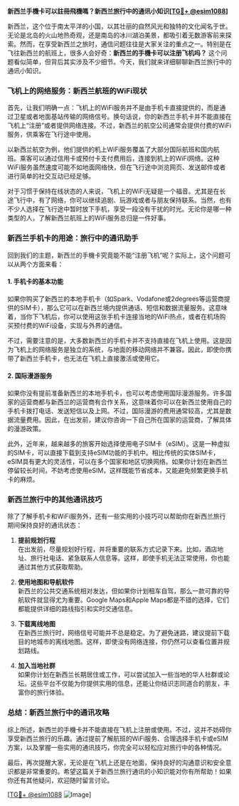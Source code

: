 **新西兰手機卡可以註冊飛機嗎？新西兰旅行中的通讯小知识[[TG💪+ @esim1088](https://t.me/s/esim1088)]**

新西兰，这个位于南太平洋的小国，以其壮丽的自然风光和独特的文化闻名于世。无论是北岛的火山地热奇观，还是南岛的冰川湖泊美景，都吸引着无数游客前来探索。然而，在享受新西兰之旅时，通信问题往往是大家关注的重点之一。特别是在飞往新西兰的航班上，很多人会好奇：**新西兰的手機卡可以注册飞机吗？** 这个问题看似简单，但背后其实涉及不少细节。今天，我们就来详细聊聊新西兰旅行中的通讯小知识。

### 飞机上的网络服务：新西兰航班的WiFi现状

首先，让我们明确一点：飞机上的WiFi服务并不是由手机卡直接提供的，而是通过卫星或者地面基站传输的网络信号。换句话说，你的新西兰手机卡并不能直接在飞机上“注册”或者提供网络连接。不过，新西兰的航空公司通常会提供付费的WiFi服务，供乘客在飞行途中使用。

以新西兰航空为例，他们提供的机上WiFi服务覆盖了大部分国际航班和国内航班。乘客可以通过信用卡或预付卡支付费用后，连接到机上的WiFi网络。这种WiFi服务虽然速度可能不如地面网络快，但在飞行途中浏览网页、发送邮件或者进行简单的社交互动已经足够。

对于习惯于保持在线状态的人来说，飞机上的WiFi无疑是一个福音。尤其是在长途飞行中，有了网络，你可以继续追剧、玩游戏或者与朋友保持联系。当然，也有不少人选择在飞行途中暂时放下手机，享受一段没有干扰的时光。无论你是哪一种类型的人，了解新西兰航班上的WiFi服务总归是一件好事。

### 新西兰手机卡的用途：旅行中的通讯助手

回到我们的主题，新西兰的手機卡究竟能不能“注册飞机”呢？实际上，这个问题可以从两个方面来看：

#### 1. 手机卡的基本功能

如果你购买了新西兰的本地手机卡（如Spark、Vodafone或2degrees等运营商提供的SIM卡），那么它可以在新西兰境内提供通话、短信和数据流量服务。这意味着，当你下飞机后，你可以使用这张手机卡连接当地的WiFi热点，或者在机场购买预付费的WiFi设备，实现与外界的通信。

不过，需要注意的是，大多数新西兰的手机卡并不支持直接在飞机上使用。这是因为飞机上的网络服务是独立的系统，与地面的移动网络并不兼容。因此，即使你携带了新西兰手机卡，也无法在飞机上直接激活或使用它。

#### 2. 国际漫游服务

如果你没有提前准备新西兰的本地手机卡，也可以考虑使用国际漫游服务。许多国家的运营商都与新西兰的运营商有合作关系，这意味着你可以在新西兰使用自己的手机卡拨打电话、发送短信以及上网。不过，国际漫游的费用通常较高，尤其是数据流量费用。因此，在出发前，建议你咨询一下自己所在国家的运营商，了解具体的漫游政策。

此外，近年来，越来越多的旅客开始选择使用电子SIM卡（eSIM）。这是一种虚拟的SIM卡，可以直接下载到支持eSIM功能的手机中。相比传统的实体SIM卡，eSIM具有更大的灵活性，可以在多个国家和地区切换网络。如果你计划在新西兰停留较长时间，不妨考虑使用eSIM，这样既能节省成本，又能避免频繁更换手机卡的麻烦。

### 新西兰旅行中的其他通讯技巧

除了了解手机卡和WiFi服务外，还有一些实用的小技巧可以帮助你在新西兰旅行期间保持良好的通讯状态：

1. **提前规划行程**  
   在出发前，尽量规划好行程，并将重要的联系方式记录下来。比如，酒店地址、旅行社电话、紧急联系人信息等。这样，即使手机无法正常使用，你也能通过其他方式获取帮助。

2. **使用地图和导航软件**  
   新西兰的公共交通系统相对发达，但如果你计划租车自驾，那么一款可靠的导航软件就显得尤为重要。Google Maps和Apple Maps都是不错的选择，它们都能提供详细的路线指引和实时交通信息。

3. **下载离线地图**  
   在新西兰旅行时，网络信号可能并不总是稳定。为了避免迷路，建议提前下载目的地城市的离线地图。这样，即使没有网络连接，你仍然可以查看位置并规划路线。

4. **加入当地社群**  
   如果你计划在新西兰长期居住或工作，可以尝试加入一些当地的华人社群或论坛。这些平台不仅能为你提供实用的信息，还能让你结识志同道合的朋友，丰富你的旅行体验。

### 总结：新西兰旅行中的通讯攻略

综上所述，新西兰的手機卡并不能直接在飞机上注册或使用。不过，这并不妨碍你享受新西兰旅行的乐趣。通过提前了解航班的WiFi服务、合理选择手机卡或eSIM方案，以及掌握一些实用的通讯技巧，你完全可以轻松应对旅行中的各种情况。

最后，再次提醒大家，无论是在飞机上还是在地面，保持良好的沟通意识和安全意识都是非常重要的。希望这篇关于新西兰旅行通讯的小知识能对你有所帮助！如果你还有其他疑问，欢迎随时留言讨论。

[[TG💪+ @esim1088](https://t.me/s/esim1088) ![Image](https://i.postimg.cc/4NQfJmqS/Snipaste-2025-05-13-00-14-12.png)]